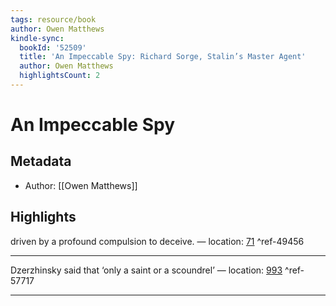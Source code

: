 ```yaml
---
tags: resource/book
author: Owen Matthews
kindle-sync:
  bookId: '52509'
  title: 'An Impeccable Spy: Richard Sorge, Stalin’s Master Agent'
  author: Owen Matthews
  highlightsCount: 2
---
```

# An Impeccable Spy
## Metadata
* Author: [[Owen Matthews]]

## Highlights
driven by a profound compulsion to deceive. — location: [71]() ^ref-49456

---
Dzerzhinsky said that ‘only a saint or a scoundrel’ — location: [993]() ^ref-57717

---

